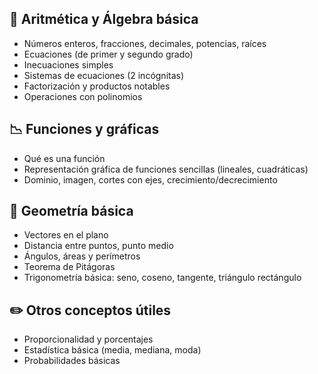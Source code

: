 ## 🔢 Aritmética y Álgebra básica
- Números enteros, fracciones, decimales, potencias, raíces
- Ecuaciones (de primer y segundo grado)
- Inecuaciones simples
- Sistemas de ecuaciones (2 incógnitas)
- Factorización y productos notables
- Operaciones con polinomios

## 📉 Funciones y gráficas
- Qué es una función
- Representación gráfica de funciones sencillas (lineales, cuadráticas)
- Dominio, imagen, cortes con ejes, crecimiento/decrecimiento

## 📐 Geometría básica
- Vectores en el plano
- Distancia entre puntos, punto medio
- Ángulos, áreas y perímetros
- Teorema de Pitágoras
- Trigonometría básica: seno, coseno, tangente, triángulo rectángulo

## ✏️ Otros conceptos útiles
- Proporcionalidad y porcentajes
- Estadística básica (media, mediana, moda)
- Probabilidades básicas